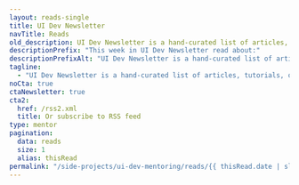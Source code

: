 ```yaml
---
layout: reads-single
title: UI Dev Newsletter
navTitle: Reads
old_description: UI Dev Newsletter is a hand-curated list of articles, tutorials, and tools related to User Interface development delivered to your inbox every two weeks.
descriptionPrefix: "This week in UI Dev Newsletter read about:"
descriptionPrefixAlt: "UI Dev Newsletter is a hand-curated list of articles, tutorials, and tools related to User Interface development. Read the issue"
tagline:
  - "UI Dev Newsletter is a hand-curated list of articles, tutorials, opinions, and tools related to User Interface development delivered to your inbox every two weeks."
noCta: true
ctaNewsletter: true
cta2:
  href: /rss2.xml
  title: Or subscribe to RSS feed
type: mentor
pagination:
  data: reads
  size: 1
  alias: thisRead
permalink: "/side-projects/ui-dev-mentoring/reads/{{ thisRead.date | slug }}/"
---
```

